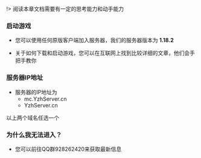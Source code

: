 !> 阅读本章文档需要有一定的思考能力和动手能力

### 启动游戏

- 您可以使用任何原版客户端加入服务器，我们的服务器版本为 **1.18.2**

- 关于如何下载和启动游戏，您可以在互联网上找到比较详细的文章，他们会手把手教你

### 服务器IP地址

- 服务器的IP地址为
  - mc.YzhServer.cn
  - YzhServer.cn

以上两个域名任选一个

### 为什么我无法进入？
- 您可以前往QQ群928262420来获取最新信息